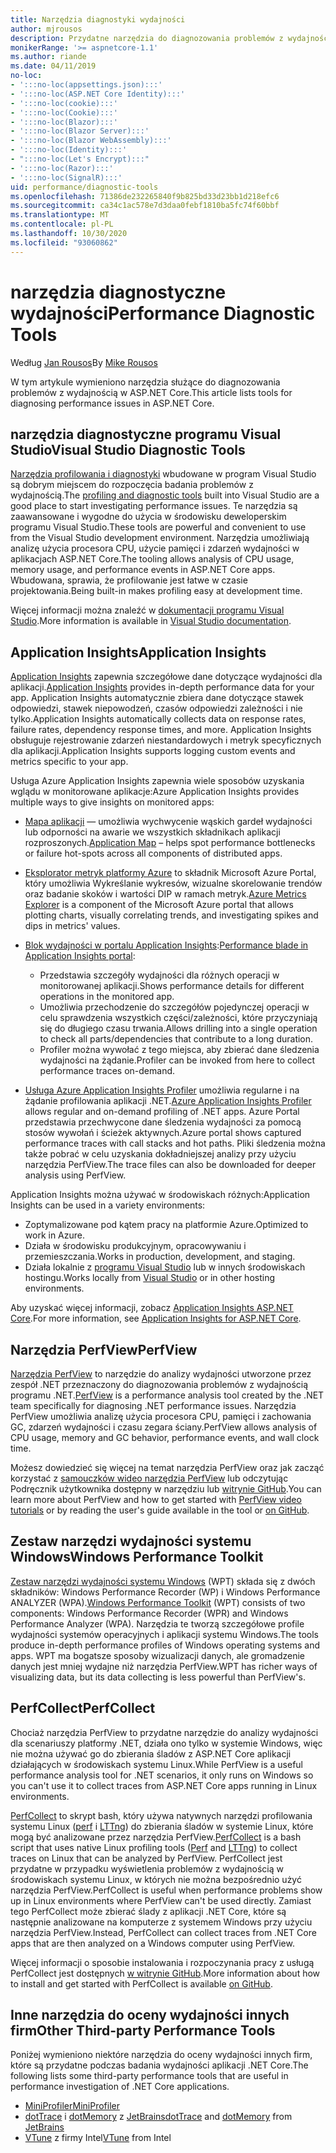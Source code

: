 ```yaml
---
title: Narzędzia diagnostyki wydajności
author: mjrousos
description: Przydatne narzędzia do diagnozowania problemów z wydajnością w aplikacjach ASP.NET Core.
monikerRange: '>= aspnetcore-1.1'
ms.author: riande
ms.date: 04/11/2019
no-loc:
- ':::no-loc(appsettings.json):::'
- ':::no-loc(ASP.NET Core Identity):::'
- ':::no-loc(cookie):::'
- ':::no-loc(Cookie):::'
- ':::no-loc(Blazor):::'
- ':::no-loc(Blazor Server):::'
- ':::no-loc(Blazor WebAssembly):::'
- ':::no-loc(Identity):::'
- ":::no-loc(Let's Encrypt):::"
- ':::no-loc(Razor):::'
- ':::no-loc(SignalR):::'
uid: performance/diagnostic-tools
ms.openlocfilehash: 71386de232265840f9b825bd33d23bb1d218efc6
ms.sourcegitcommit: ca34c1ac578e7d3daa0febf1810ba5fc74f60bbf
ms.translationtype: MT
ms.contentlocale: pl-PL
ms.lasthandoff: 10/30/2020
ms.locfileid: "93060862"
---
```

# <a name="performance-diagnostic-tools"></a><span data-ttu-id="075bd-103">narzędzia diagnostyczne wydajności</span><span class="sxs-lookup"><span data-stu-id="075bd-103">Performance Diagnostic Tools</span></span>

<span data-ttu-id="075bd-104">Według [Jan Rousos](https://github.com/mjrousos)</span><span class="sxs-lookup"><span data-stu-id="075bd-104">By [Mike Rousos](https://github.com/mjrousos)</span></span>

<span data-ttu-id="075bd-105">W tym artykule wymieniono narzędzia służące do diagnozowania problemów z wydajnością w ASP.NET Core.</span><span class="sxs-lookup"><span data-stu-id="075bd-105">This article lists tools for diagnosing performance issues in ASP.NET Core.</span></span>

## <a name="visual-studio-diagnostic-tools"></a><span data-ttu-id="075bd-106">narzędzia diagnostyczne programu Visual Studio</span><span class="sxs-lookup"><span data-stu-id="075bd-106">Visual Studio Diagnostic Tools</span></span>

<span data-ttu-id="075bd-107">[Narzędzia profilowania i diagnostyki](/visualstudio/profiling) wbudowane w program Visual Studio są dobrym miejscem do rozpoczęcia badania problemów z wydajnością.</span><span class="sxs-lookup"><span data-stu-id="075bd-107">The [profiling and diagnostic tools](/visualstudio/profiling) built into Visual Studio are a good place to start investigating performance issues.</span></span> <span data-ttu-id="075bd-108">Te narzędzia są zaawansowane i wygodne do użycia w środowisku deweloperskim programu Visual Studio.</span><span class="sxs-lookup"><span data-stu-id="075bd-108">These tools are powerful and convenient to use from the Visual Studio development environment.</span></span> <span data-ttu-id="075bd-109">Narzędzia umożliwiają analizę użycia procesora CPU, użycie pamięci i zdarzeń wydajności w aplikacjach ASP.NET Core.</span><span class="sxs-lookup"><span data-stu-id="075bd-109">The tooling allows analysis of CPU usage, memory usage, and performance events in ASP.NET Core apps.</span></span> <span data-ttu-id="075bd-110">Wbudowana, sprawia, że profilowanie jest łatwe w czasie projektowania.</span><span class="sxs-lookup"><span data-stu-id="075bd-110">Being built-in makes profiling easy at development time.</span></span>

<span data-ttu-id="075bd-111">Więcej informacji można znaleźć w [dokumentacji programu Visual Studio](/visualstudio/profiling/profiling-overview).</span><span class="sxs-lookup"><span data-stu-id="075bd-111">More information is available in [Visual Studio documentation](/visualstudio/profiling/profiling-overview).</span></span>

## <a name="application-insights"></a><span data-ttu-id="075bd-112">Application Insights</span><span class="sxs-lookup"><span data-stu-id="075bd-112">Application Insights</span></span>

<span data-ttu-id="075bd-113">[Application Insights](/azure/application-insights/app-insights-overview) zapewnia szczegółowe dane dotyczące wydajności dla aplikacji.</span><span class="sxs-lookup"><span data-stu-id="075bd-113">[Application Insights](/azure/application-insights/app-insights-overview) provides in-depth performance data for your app.</span></span> <span data-ttu-id="075bd-114">Application Insights automatycznie zbiera dane dotyczące stawek odpowiedzi, stawek niepowodzeń, czasów odpowiedzi zależności i nie tylko.</span><span class="sxs-lookup"><span data-stu-id="075bd-114">Application Insights automatically collects data on response rates, failure rates, dependency response times, and more.</span></span> <span data-ttu-id="075bd-115">Application Insights obsługuje rejestrowanie zdarzeń niestandardowych i metryk specyficznych dla aplikacji.</span><span class="sxs-lookup"><span data-stu-id="075bd-115">Application Insights supports logging custom events and metrics specific to your app.</span></span>

<span data-ttu-id="075bd-116">Usługa Azure Application Insights zapewnia wiele sposobów uzyskania wglądu w monitorowane aplikacje:</span><span class="sxs-lookup"><span data-stu-id="075bd-116">Azure Application Insights provides multiple ways to give insights on monitored apps:</span></span>

- <span data-ttu-id="075bd-117">[Mapa aplikacji](/azure/application-insights/app-insights-app-map) — umożliwia wychwycenie wąskich gardeł wydajności lub odporności na awarie we wszystkich składnikach aplikacji rozproszonych.</span><span class="sxs-lookup"><span data-stu-id="075bd-117">[Application Map](/azure/application-insights/app-insights-app-map) – helps spot performance bottlenecks or failure hot-spots across all components of distributed apps.</span></span>
- <span data-ttu-id="075bd-118">[Eksplorator metryk platformy Azure](/azure/azure-monitor/platform/metrics-getting-started) to składnik Microsoft Azure Portal, który umożliwia Wykreślanie wykresów, wizualne skorelowanie trendów oraz badanie skoków i wartości DIP w ramach metryk.</span><span class="sxs-lookup"><span data-stu-id="075bd-118">[Azure Metrics Explorer](/azure/azure-monitor/platform/metrics-getting-started) is a component of the Microsoft Azure portal that allows plotting charts, visually correlating trends, and investigating spikes and dips in metrics' values.</span></span>
- <span data-ttu-id="075bd-119">[Blok wydajności w portalu Application Insights](/azure/application-insights/app-insights-tutorial-performance):</span><span class="sxs-lookup"><span data-stu-id="075bd-119">[Performance blade in Application Insights portal](/azure/application-insights/app-insights-tutorial-performance):</span></span>

  - <span data-ttu-id="075bd-120">Przedstawia szczegóły wydajności dla różnych operacji w monitorowanej aplikacji.</span><span class="sxs-lookup"><span data-stu-id="075bd-120">Shows performance details for different operations in the monitored app.</span></span>
  - <span data-ttu-id="075bd-121">Umożliwia przechodzenie do szczegółów pojedynczej operacji w celu sprawdzenia wszystkich części/zależności, które przyczyniają się do długiego czasu trwania.</span><span class="sxs-lookup"><span data-stu-id="075bd-121">Allows drilling into a single operation to check all parts/dependencies that contribute to a long duration.</span></span>
  - <span data-ttu-id="075bd-122">Profiler można wywołać z tego miejsca, aby zbierać dane śledzenia wydajności na żądanie.</span><span class="sxs-lookup"><span data-stu-id="075bd-122">Profiler can be invoked from here to collect performance traces on-demand.</span></span>

- <span data-ttu-id="075bd-123">[Usługa Azure Application Insights Profiler](/azure/azure-monitor/app/profiler) umożliwia regularne i na żądanie profilowania aplikacji .NET.</span><span class="sxs-lookup"><span data-stu-id="075bd-123">[Azure Application Insights Profiler](/azure/azure-monitor/app/profiler) allows regular and on-demand profiling of .NET apps.</span></span>  <span data-ttu-id="075bd-124">Azure Portal przedstawia przechwycone dane śledzenia wydajności za pomocą stosów wywołań i ścieżek aktywnych.</span><span class="sxs-lookup"><span data-stu-id="075bd-124">Azure portal shows captured performance traces with call stacks and hot paths.</span></span> <span data-ttu-id="075bd-125">Pliki śledzenia można także pobrać w celu uzyskania dokładniejszej analizy przy użyciu narzędzia PerfView.</span><span class="sxs-lookup"><span data-stu-id="075bd-125">The trace files can also be downloaded for deeper analysis using PerfView.</span></span>

<span data-ttu-id="075bd-126">Application Insights można używać w środowiskach różnych:</span><span class="sxs-lookup"><span data-stu-id="075bd-126">Application Insights can be used in a variety environments:</span></span>

- <span data-ttu-id="075bd-127">Zoptymalizowane pod kątem pracy na platformie Azure.</span><span class="sxs-lookup"><span data-stu-id="075bd-127">Optimized to work in Azure.</span></span>
- <span data-ttu-id="075bd-128">Działa w środowisku produkcyjnym, opracowywaniu i przemieszczania.</span><span class="sxs-lookup"><span data-stu-id="075bd-128">Works in production, development, and staging.</span></span>
- <span data-ttu-id="075bd-129">Działa lokalnie z [programu Visual Studio](/azure/application-insights/app-insights-visual-studio) lub w innych środowiskach hostingu.</span><span class="sxs-lookup"><span data-stu-id="075bd-129">Works locally from [Visual Studio](/azure/application-insights/app-insights-visual-studio) or in other hosting environments.</span></span>

<span data-ttu-id="075bd-130">Aby uzyskać więcej informacji, zobacz [Application Insights ASP.NET Core](/azure/application-insights/app-insights-asp-net-core).</span><span class="sxs-lookup"><span data-stu-id="075bd-130">For more information, see [Application Insights for ASP.NET Core](/azure/application-insights/app-insights-asp-net-core).</span></span>

## <a name="perfview"></a><span data-ttu-id="075bd-131">Narzędzia PerfView</span><span class="sxs-lookup"><span data-stu-id="075bd-131">PerfView</span></span>

<span data-ttu-id="075bd-132">[Narzędzia PerfView](https://github.com/Microsoft/perfview) to narzędzie do analizy wydajności utworzone przez zespół .NET przeznaczony do diagnozowania problemów z wydajnością programu .NET.</span><span class="sxs-lookup"><span data-stu-id="075bd-132">[PerfView](https://github.com/Microsoft/perfview) is a performance analysis tool created by the .NET team specifically for diagnosing .NET performance issues.</span></span> <span data-ttu-id="075bd-133">Narzędzia PerfView umożliwia analizę użycia procesora CPU, pamięci i zachowania GC, zdarzeń wydajności i czasu zegara ściany.</span><span class="sxs-lookup"><span data-stu-id="075bd-133">PerfView allows analysis of CPU usage, memory and GC behavior, performance events, and wall clock time.</span></span>

<span data-ttu-id="075bd-134">Możesz dowiedzieć się więcej na temat narzędzia PerfView oraz jak zacząć korzystać z [samouczków wideo narzędzia PerfView](https://channel9.msdn.com/Series/PerfView-Tutorial) lub odczytując Podręcznik użytkownika dostępny w narzędziu lub [witrynie GitHub](https://github.com/Microsoft/perfview).</span><span class="sxs-lookup"><span data-stu-id="075bd-134">You can learn more about PerfView and how to get started with [PerfView video tutorials](https://channel9.msdn.com/Series/PerfView-Tutorial) or by reading the user's guide available in the tool or [on GitHub](https://github.com/Microsoft/perfview).</span></span>

## <a name="windows-performance-toolkit"></a><span data-ttu-id="075bd-135">Zestaw narzędzi wydajności systemu Windows</span><span class="sxs-lookup"><span data-stu-id="075bd-135">Windows Performance Toolkit</span></span>

<span data-ttu-id="075bd-136">[Zestaw narzędzi wydajności systemu Windows](/windows-hardware/test/wpt/) (WPT) składa się z dwóch składników: Windows Performance Recorder (WP) i Windows Performance ANALYZER (WPA).</span><span class="sxs-lookup"><span data-stu-id="075bd-136">[Windows Performance Toolkit](/windows-hardware/test/wpt/) (WPT) consists of two components: Windows Performance Recorder (WPR) and Windows Performance Analyzer (WPA).</span></span> <span data-ttu-id="075bd-137">Narzędzia te tworzą szczegółowe profile wydajności systemów operacyjnych i aplikacji systemu Windows.</span><span class="sxs-lookup"><span data-stu-id="075bd-137">The tools produce in-depth performance profiles of Windows operating systems and apps.</span></span> <span data-ttu-id="075bd-138">WPT ma bogatsze sposoby wizualizacji danych, ale gromadzenie danych jest mniej wydajne niż narzędzia PerfView.</span><span class="sxs-lookup"><span data-stu-id="075bd-138">WPT has richer ways of visualizing data, but its data collecting is less powerful than PerfView's.</span></span>

## <a name="perfcollect"></a><span data-ttu-id="075bd-139">PerfCollect</span><span class="sxs-lookup"><span data-stu-id="075bd-139">PerfCollect</span></span>

<span data-ttu-id="075bd-140">Chociaż narzędzia PerfView to przydatne narzędzie do analizy wydajności dla scenariuszy platformy .NET, działa ono tylko w systemie Windows, więc nie można używać go do zbierania śladów z ASP.NET Core aplikacji działających w środowiskach systemu Linux.</span><span class="sxs-lookup"><span data-stu-id="075bd-140">While PerfView is a useful performance analysis tool for .NET scenarios, it only runs on Windows so you can't use it to collect traces from ASP.NET Core apps running in Linux environments.</span></span>

<span data-ttu-id="075bd-141">[PerfCollect](https://github.com/dotnet/coreclr/blob/master/Documentation/project-docs/linux-performance-tracing.md) to skrypt bash, który używa natywnych narzędzi profilowania systemu Linux ([perf](https://perf.wiki.kernel.org/index.php/Main_Page) i [LTTng](https://lttng.org/)) do zbierania śladów w systemie Linux, które mogą być analizowane przez narzędzia PerfView.</span><span class="sxs-lookup"><span data-stu-id="075bd-141">[PerfCollect](https://github.com/dotnet/coreclr/blob/master/Documentation/project-docs/linux-performance-tracing.md) is a bash script that uses native Linux profiling tools ([Perf](https://perf.wiki.kernel.org/index.php/Main_Page) and [LTTng](https://lttng.org/)) to collect traces on Linux that can be analyzed by PerfView.</span></span> <span data-ttu-id="075bd-142">PerfCollect jest przydatne w przypadku wyświetlenia problemów z wydajnością w środowiskach systemu Linux, w których nie można bezpośrednio użyć narzędzia PerfView.</span><span class="sxs-lookup"><span data-stu-id="075bd-142">PerfCollect is useful when performance problems show up in Linux environments where PerfView can't be used directly.</span></span> <span data-ttu-id="075bd-143">Zamiast tego PerfCollect może zbierać ślady z aplikacji .NET Core, które są następnie analizowane na komputerze z systemem Windows przy użyciu narzędzia PerfView.</span><span class="sxs-lookup"><span data-stu-id="075bd-143">Instead, PerfCollect can collect traces from .NET Core apps that are then analyzed on a Windows computer using PerfView.</span></span>

<span data-ttu-id="075bd-144">Więcej informacji o sposobie instalowania i rozpoczynania pracy z usługą PerfCollect jest dostępnych [w witrynie GitHub](https://github.com/dotnet/coreclr/blob/master/Documentation/project-docs/linux-performance-tracing.md).</span><span class="sxs-lookup"><span data-stu-id="075bd-144">More information about how to install and get started with PerfCollect is available [on GitHub](https://github.com/dotnet/coreclr/blob/master/Documentation/project-docs/linux-performance-tracing.md).</span></span>

## <a name="other-third-party-performance-tools"></a><span data-ttu-id="075bd-145">Inne narzędzia do oceny wydajności innych firm</span><span class="sxs-lookup"><span data-stu-id="075bd-145">Other Third-party Performance Tools</span></span>

<span data-ttu-id="075bd-146">Poniżej wymieniono niektóre narzędzia do oceny wydajności innych firm, które są przydatne podczas badania wydajności aplikacji .NET Core.</span><span class="sxs-lookup"><span data-stu-id="075bd-146">The following lists some third-party performance tools that are useful in performance investigation of .NET Core applications.</span></span>

- [<span data-ttu-id="075bd-147">MiniProfiler</span><span class="sxs-lookup"><span data-stu-id="075bd-147">MiniProfiler</span></span>](https://miniprofiler.com/)
- <span data-ttu-id="075bd-148">[dotTrace](https://www.jetbrains.com/profiler/) i [dotMemory](https://www.jetbrains.com/dotmemory/) z [JetBrains](https://www.jetbrains.com/)</span><span class="sxs-lookup"><span data-stu-id="075bd-148">[dotTrace](https://www.jetbrains.com/profiler/) and [dotMemory](https://www.jetbrains.com/dotmemory/) from [JetBrains](https://www.jetbrains.com/)</span></span>
- <span data-ttu-id="075bd-149">[VTune](https://software.intel.com/content/www/us/en/develop/tools/vtune-profiler.html) z firmy Intel</span><span class="sxs-lookup"><span data-stu-id="075bd-149">[VTune](https://software.intel.com/content/www/us/en/develop/tools/vtune-profiler.html) from Intel</span></span>
